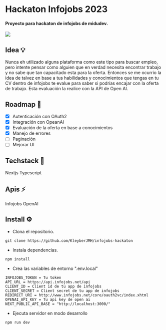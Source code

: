 # Hackaton Infojobs 2023
#### Proyecto para hackaton de infojobs de midudev.

[![](https://img.shields.io/badge/-Demo-lightgreen?style=for-the-badge&theme=dark)](https://hackathon-infojobs.vercel.app/)

## Idea 💡
Nunca eh utilizado alguna plataforma como este tipo para buscar empleo, pero intente pensar como alguien que en verdad necesita encontrar trabajo y no sabe que tan capacitado esta para la oferta. Entonces se me ocurrio la idea de talvez en base a tus habilidades y conocimientos que tengas en tu CV dentro de infojobs te evalue para saber si podrías encajar con la oferta de trabajo. Esta evaluación la realice con la API de Open AI.

## Roadmap 📆
- [x] Autenticación con OAuth2
- [x] Integración con OpeanAI
- [x] Evaluación de la oferta en base a conocimientos
- [x] Manejo de errores
- [ ] Paginación
- [ ] Mejorar UI

## Techstack 🚀
Nextjs
Typescript

## Apis ⚡
Infojobs
OpenAI

## Install ⚙️
- Clona el repositorio.
```
git clone https://github.com/KleyberJMH/infojobs-hackaton
```
- Instala dependencias.
```
npm install
```
- Crea las variables de entorno ".env.local"
```
INFOJOBS_TOKEN = Tu token
API_URL = https://api.infojobs.net/api
CLIENT_ID = Client id de tu app de infojobs
CLIENT_SECRET = Client secret de tu app de infojobs
REDIRECT_URI = http://www.infojobs.net/core/oauth2vc/index.xhtml
OPENAI_API_KEY = Tu api key de open ai
NEXT_PUBLIC_API_BASE = "http://localhost:3000/"
```
- Ejecuta servidor en modo desarrollo
```
npm run dev
```
